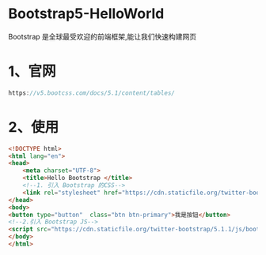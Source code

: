 # Bootstrap5-HelloWorld

Bootstrap 是全球最受欢迎的前端框架,能让我们快速构建网页

# 1、官网

```javascript
https://v5.bootcss.com/docs/5.1/content/tables/
```

# 2、使用

```html
<!DOCTYPE html>
<html lang="en">
<head>
    <meta charset="UTF-8">
    <title>Hello Bootstrap </title>
    <!--1. 引入 Bootstrap 的CSS-->
    <link rel="stylesheet" href="https://cdn.staticfile.org/twitter-bootstrap/5.1.1/css/bootstrap.min.css">
</head>
<body>
<button type="button"  class="btn btn-primary">我是按钮</button>
<!--2.引入 Bootstrap JS-->
<script src="https://cdn.staticfile.org/twitter-bootstrap/5.1.1/js/bootstrap.bundle.min.js"></script>
</body>
</html>
```

